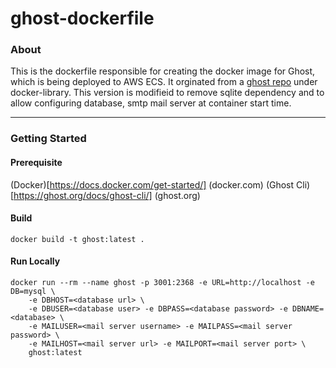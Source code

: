 # ghost-dockerfile

### About

This is the dockerfile responsible for creating the docker image for Ghost,
which is being deployed to AWS ECS. It orginated from a
[ghost repo](https://github.com/docker-library/ghost/tree/d597db3b33396195576710c3af6c4c9dffbc454d/3/debian)
under docker-library. This version is modifieid to remove sqlite dependency and
to allow configuring database, smtp mail server at container start time.

----

### Getting Started

#### Prerequisite

(Docker)[https://docs.docker.com/get-started/] (docker.com)
(Ghost Cli)[https://ghost.org/docs/ghost-cli/] (ghost.org)


#### Build

```
docker build -t ghost:latest .
```

#### Run Locally

```
docker run --rm --name ghost -p 3001:2368 -e URL=http://localhost -e DB=mysql \
	-e DBHOST=<database url> \
	-e DBUSER=<database user> -e DBPASS=<database password> -e DBNAME=<database> \
	-e MAILUSER=<mail server username> -e MAILPASS=<mail server password> \
	-e MAILHOST=<mail server url> -e MAILPORT=<mail server port> \
	ghost:latest
```

